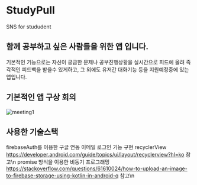 # StudyPull
SNS for stududent
## 함께 공부하고 싶은 사람들을 위한 앱 입니다.
기본적인 기능으로는 자신이 궁금한 문제나 공부진행상황을 실시간으로 피드에 올려 즉각적인 피드백을 받을수 있게하고, 그 외에도 유저간 대화기능 등을 지원예정중에 있는 앱입니다.
## 기본적인 앱 구상 회의
![meeting1](https://user-images.githubusercontent.com/99385873/178091513-ae76d01f-c75d-4e05-942c-8b907a3003d8.png)
## 사용한 기술스택
firebaseAuth를 이용한 구글 연동 이메일 로그인 기능 구현
recyclerView https://developer.android.com/guide/topics/ui/layout/recyclerview?hl=ko 참고\n
promise 방식을 이용한 비동기 프로그래밍 https://stackoverflow.com/questions/61610024/how-to-upload-an-image-to-firebase-storage-using-kotlin-in-android-q 참고\n
